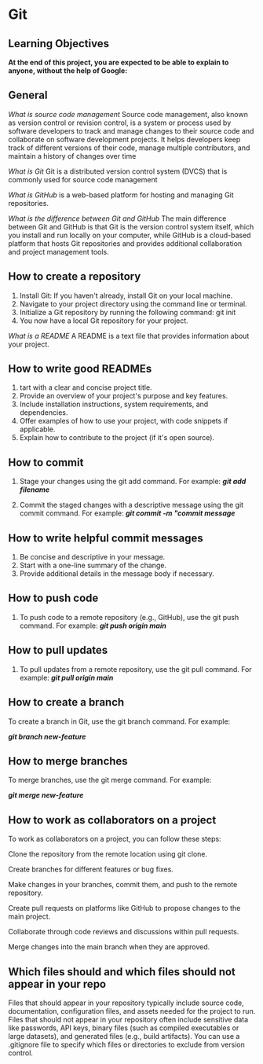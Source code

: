 # Git

## Learning Objectives

**At the end of this project, you are expected to be able to explain to anyone, without the help of Google:**

## General

*What is source code management*
Source code management, also known as version control or revision control, is a system or process used by software developers to track and manage changes to their source code and collaborate on software development projects.
It helps developers keep track of different versions of their code, manage multiple contributors, and maintain a history of changes over time

*What is Git*
Git is a distributed version control system (DVCS) that is commonly used for source code management

*What is GitHub*
is a web-based platform for hosting and managing Git repositories.

 *What is the difference between Git and GitHub*
The main difference between Git and GitHub is that Git is the version control system itself, which you install and run locally on your computer, while GitHub is a cloud-based platform that hosts Git repositories and provides additional collaboration and project management tools.

## How to create a repository

1. Install Git: If you haven't already, install Git on your local machine.
2. Navigate to your project directory using the command line or terminal.
3. Initialize a Git repository by running the following command: git init
4. You now have a local Git repository for your project.

*What is a README*
A README is a text file that provides information about your project.

## How to write good READMEs

1. tart with a clear and concise project title.
2. Provide an overview of your project's purpose and key features.
3. Include installation instructions, system requirements, and dependencies.
4. Offer examples of how to use your project, with code snippets if applicable.
5. Explain how to contribute to the project (if it's open source).

## How to commit

1. Stage your changes using the git add command. For example:
***git add filename***

2. Commit the staged changes with a descriptive message using the git commit command. For example:
***git commit -m "commit message***

## How to write helpful commit messages

1. Be concise and descriptive in your message.
2. Start with a one-line summary of the change.
3. Provide additional details in the message body if necessary.

## How to push code

1. To push code to a remote repository (e.g., GitHub), use the git push command. For example:
***git push origin main***

## How to pull updates

1. To pull updates from a remote repository, use the git pull command. For example:
***git pull origin main***

## How to create a branch

To create a branch in Git, use the git branch command. For example:

***git branch new-feature***

## How to merge branches
To merge branches, use the git merge command. For example:

***git merge new-feature***

## How to work as collaborators on a project

To work as collaborators on a project, you can follow these steps:

Clone the repository from the remote location using git clone.

Create branches for different features or bug fixes.

Make changes in your branches, commit them, and push to the remote repository.

Create pull requests on platforms like GitHub to propose changes to the main project.

Collaborate through code reviews and discussions within pull requests.

Merge changes into the main branch when they are approved.

## Which files should and which files should not appear in your repo

Files that should appear in your repository typically include source code, documentation, configuration files, and assets needed for the project to run. Files that should not appear in your repository often include sensitive data like passwords, API keys, binary files (such as compiled executables or large datasets), and generated files (e.g., build artifacts). You can use a .gitignore file to specify which files or directories to exclude from version control.

